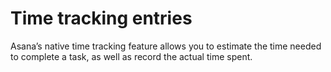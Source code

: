 # Time tracking entries

Asana’s native time tracking feature allows you to estimate the time needed to complete a task, as well as record the actual time spent.

